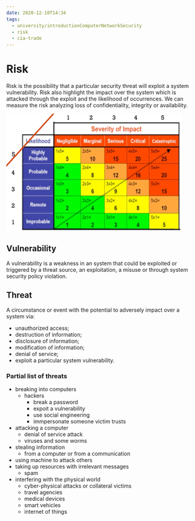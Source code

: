 ```yaml
---
date: 2020-12-10T14:34
tags:
  - university/introductionComputerNetworkSecurity
  - risk
  - cia-trade
---
```


# Risk
Risk is the possibility that a particular security threat will exploit a system vulnerability.
Risk also highlight the impact over the system which is attacked through the exploit and the likelihood of occurrences. We can measure the risk analyzing loss of confidentiality, integrity or availability.

![Risk Table](./static/riskTable.png)

## Vulnerability
A vulnerability is a weakness in an system that could be exploited or triggered by a threat source, an exploitation, a misuse or through system security policy violation.

## Threat
A circumstance or event with the potential to adversely impact over a system via:

* unauthorized access;
* destruction of information;
* disclosure of information;
* modification of information;
* denial of service;
* exploit a particular system vulnerability.

### Partial list of threats

* breaking into computers
    * hackers
        * break a password
        * expoit a vulnerability
        * use social engineering
        * immpersonate someone victim trusts
* attacking a computer
    * denial of service attack
    * viruses and some worms
* stealing information
    * from a computer or from a communication
* using machine to attack others
* taking up resources with irrelevant messages
    * spam
* interfering with the physical world
    * cyber-physical attacks or collateral victims
    * travel agencies
    * medical devices
    * smart vehicles
    * internet of things
